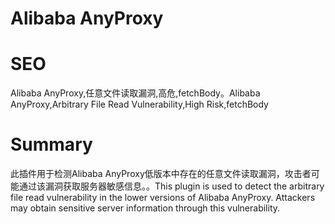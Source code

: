 # Alibaba AnyProxy
# SEO
Alibaba AnyProxy,任意文件读取漏洞,高危,fetchBody。Alibaba AnyProxy,Arbitrary File Read Vulnerability,High Risk,fetchBody
# Summary
此插件用于检测Alibaba AnyProxy低版本中存在的任意文件读取漏洞，攻击者可能通过该漏洞获取服务器敏感信息。。This plugin is used to detect the arbitrary file read vulnerability in the lower versions of Alibaba AnyProxy. Attackers may obtain sensitive server information through this vulnerability.
